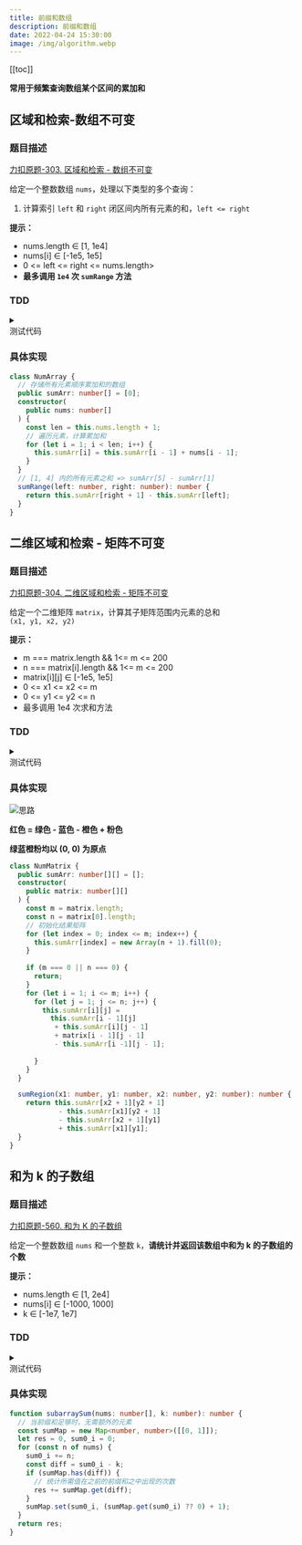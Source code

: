 ```yaml
---
title: 前缀和数组
description: 前缀和数组
date: 2022-04-24 15:30:00
image: /img/algorithm.webp
---
```


[[toc]]

<n-alert type="info">**常用于频繁查询数组某个区间的累加和**</n-alert>

## 区域和检索-数组不可变

### 题目描述

[<div class="i-cib-leetcode"></div> 力扣原题-303. 区域和检索 - 数组不可变](https://leetcode-cn.com/problems/range-sum-query-immutable/)

给定一个整数数组 `nums`，处理以下类型的多个查询：
1. 计算索引 `left` 和 `right` 闭区间内所有元素的和，`left <= right`

**提示：**
- nums.length ∈ [1, 1e4]
- nums[i] ∈ [-1e5, 1e5]
- 0 <= left <= right <= nums.length>
- **最多调用 `1e4` 次 `sumRange` 方法**

### TDD

<details>
  <summary class="cursor-pointer">
    <div class="i-vscode-icons-file-type-testts mr-1"></div>
    测试代码
  </summary>

```ts
import { describe, expect, it } from 'vitest'

describe('区域和搜索', () => {
  const numArray = new NumArray([-2, 0, 3, -5, 2, -1]);

  it('1', () => {
    expect(numArray.sumRange(0, 2)).toEqual(1);
  });

  it('2', () => {
    expect(numArray.sumRange(2, 5)).toEqual(-1);
  });

  it('3', () => {
    expect(numArray.sumRange(0, 5)).toEqual(-3);
  });
});
```
  
</details>

### 具体实现

```ts
class NumArray {
  // 存储所有元素顺序累加和的数组
  public sumArr: number[] = [0];
  constructor(
    public nums: number[]
  ) {
    const len = this.nums.length + 1;
    // 遍历元素，计算累加和
    for (let i = 1; i < len; i++) {
      this.sumArr[i] = this.sumArr[i - 1] + nums[i - 1];
    }
  }
  // [1, 4] 内的所有元素之和 => sumArr[5] - sumArr[1]
  sumRange(left: number, right: number): number {
    return this.sumArr[right + 1] - this.sumArr[left];
  }
}
```

## 二维区域和检索 - 矩阵不可变

### 题目描述

[<div class="i-cib-leetcode"></div> 力扣原题-304. 二维区域和检索 - 矩阵不可变](https://leetcode-cn.com/problems/range-sum-query-2d-immutable/)

给定一个二维矩阵 `matrix`，计算其子矩阵范围内元素的总和<br/> `(x1, y1, x2, y2)`


**提示：**
- m === matrix.length && 1<= m <= 200
- n === matrix[i].length && 1<= m <= 200
- matrix[i][j] ∈ [-1e5, 1e5]
- 0 <= x1 <= x2 <= m
- 0 <= y1 <= y2 <= n
- 最多调用 1e4 次求和方法

### TDD

<details>
  <summary class="cursor-pointer">
    <div class="i-vscode-icons-file-type-testts mr-1"></div>
    测试代码
  </summary>

```ts
import { describe, expect, it } from 'vitest'

describe('二维区域和搜索', () => {
  const numMatrix = new NumMatrix([
    [3, 0, 1, 4, 2],
    [5, 6, 3, 2, 1],
    [1, 2, 0, 1, 5],
    [4, 1, 0, 1, 7],
    [1, 0, 3, 0, 5]
  ]);

  it('1', () => {
    expect(numMatrix.sumRegion(2, 1, 4, 3)).toEqual(8);
  });

  it('2', () => {
    expect(numMatrix.sumRegion(1, 1, 2, 2)).toEqual(11);
  });

  it('3', () => {
    expect(numMatrix.sumRegion(1, 2, 2, 4)).toEqual(12);
  });
});
```
  
</details>

### 具体实现

![思路](https://labuladong.gitee.io/algo/images/%e5%89%8d%e7%bc%80%e5%92%8c/5.jpeg)

**红色 = 绿色 - 蓝色 - 橙色 + 粉色**

**绿蓝橙粉均以 (0, 0) 为原点**

```ts
class NumMatrix {
  public sumArr: number[][] = [];
  constructor(
    public matrix: number[][]
  ) {
    const m = matrix.length;
    const n = matrix[0].length;
    // 初始化结果矩阵
    for (let index = 0; index <= m; index++) {
      this.sumArr[index] = new Array(n + 1).fill(0);
    }
    
    if (m === 0 || n === 0) {
      return;
    }
    for (let i = 1; i <= m; i++) {
      for (let j = 1; j <= n; j++) {
        this.sumArr[i][j] = 
          this.sumArr[i - 1][j]
           + this.sumArr[i][j - 1]
           + matrix[i - 1][j - 1]
           - this.sumArr[i -1][j - 1];
        
      }
    }
  }

  sumRegion(x1: number, y1: number, x2: number, y2: number): number {
    return this.sumArr[x2 + 1][y2 + 1]
            - this.sumArr[x1][y2 + 1]
            - this.sumArr[x2 + 1][y1]
            + this.sumArr[x1][y1];
  }
}
```

## 和为 k 的子数组

### 题目描述

[<div class="i-cib-leetcode"></div> 力扣原题-560. 和为 K 的子数组](https://leetcode-cn.com/problems/subarray-sum-equals-k/)

给定一个整数数组 `nums` 和一个整数 `k`，**请统计并返回该数组中和为 k 的子数组的个数**

**提示：**
- nums.length ∈ [1, 2e4]
- nums[i] ∈ [-1000, 1000]
- k ∈ [-1e7, 1e7]

### TDD

<details>
  <summary class="cursor-pointer">
    <div class="i-vscode-icons-file-type-testts mr-1"></div>
    测试代码
  </summary>

```ts
import { describe, expect, it } from 'vitest'

describe('和为 k 的子数组', () => {
  it('1', () => {
    expect(subarraySum([1, 1, 1], 2)).toEqual(2);
  });

  it('2', () => {
    expect(subarraySum([1, 2, 3], 3)).toEqual(2);
  });

  it('3', () => {
    expect(subarraySum([2, 3, 3], 4)).toEqual(0);
  });
});
```
  
</details>

### 具体实现

```ts
function subarraySum(nums: number[], k: number): number {
  // 当前缀和足够时，无需额外的元素
  const sumMap = new Map<number, number>([[0, 1]]);
  let res = 0, sum0_i = 0;
  for (const n of nums) {
    sum0_i += n;
    const diff = sum0_i - k;
    if (sumMap.has(diff)) {
      // 统计所需值在之前的前缀和之中出现的次数
      res += sumMap.get(diff);
    }
    sumMap.set(sum0_i, (sumMap.get(sum0_i) ?? 0) + 1);
  }
  return res;
}
```